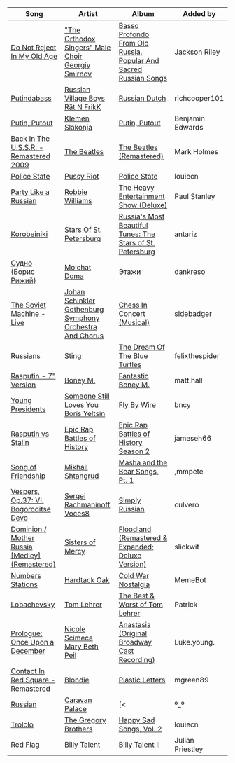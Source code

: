 | Song | Artist | Album | Added by |
|-|-|-|-|
| [Do Not Reject In My Old Age](https://open.spotify.com/track/783FMJVRsO4H1QFMTGGGfB) | ["The Orthodox Singers" Male Choir](https://open.spotify.com/artist/27NslkKY2vWGUrG3NTL7TV)<br>[Georgiy Smirnov](https://open.spotify.com/artist/1RnNZHHt9oVI2RL1IxlwUM) | [Basso Profondo From Old Russia. Popular And Sacred Russian Songs](https://open.spotify.com/album/3mpULAZ4s7CemCPTm6QG1X) | Jackson Riley |
| [Putindabass](https://open.spotify.com/track/0FPXsL0tNR8N38lwgDORpQ) | [Russian Village Boys](https://open.spotify.com/artist/1AsruX0vcpmL1O82dfWZBD)<br>[Rät N FrikK](https://open.spotify.com/artist/3tpUngxYl0s3jkqFUQjDEJ) | [Russian Dutch](https://open.spotify.com/album/0kupAyHaBeXSMwoKWr6CSi) | richcooper101 |
| [Putin, Putout](https://open.spotify.com/track/7nGQ9VNu3rJ1B5GsCIS27Z) | [Klemen Slakonja](https://open.spotify.com/artist/5MlZJ1fBb4ZX5JN2dRhwQE) | [Putin, Putout](https://open.spotify.com/album/0ajr7eKaFD8aAZqJaH9Jpo) | Benjamin Edwards |
| [Back In The U.S.S.R. - Remastered 2009](https://open.spotify.com/track/0j3p1p06deJ7f9xmJ9yG22) | [The Beatles](https://open.spotify.com/artist/3WrFJ7ztbogyGnTHbHJFl2) | [The Beatles (Remastered)](https://open.spotify.com/album/1klALx0u4AavZNEvC4LrTL) | Mark Holmes |
| [Police State](https://open.spotify.com/track/4OGYR1h7tmpJI8yrI4zZ5I) | [Pussy Riot](https://open.spotify.com/artist/2hThsqaVEAWhWPBXnaOfB9) | [Police State](https://open.spotify.com/album/0KmLK4GgaRKC0FSQe8QlVX) | louiecn |
| [Party Like a Russian](https://open.spotify.com/track/5jvAliGepxzKOhGp01o5IT) | [Robbie Williams](https://open.spotify.com/artist/2HcwFjNelS49kFbfvMxQYw) | [The Heavy Entertainment Show (Deluxe)](https://open.spotify.com/album/002H8sA77XFikjH4kbPaph) | Paul Stanley |
| [Korobeiniki](https://open.spotify.com/track/0Ifw1dsZ0fwI9HjQK58lWb) | [Stars Of St. Petersburg](https://open.spotify.com/artist/7dhNSrp8upsw8ifn6baQEL) | [Russia's Most Beautiful Tunes: The Stars of St. Petersburg](https://open.spotify.com/album/4edbR88lESCV93dr2fQ3ia) | antariz |
| [Судно (Борис Рижий)](https://open.spotify.com/track/6DONTnamNDOJdO6DzCu71p) | [Molchat Doma](https://open.spotify.com/artist/1nVq0hKIVReeaiB3xJgKf0) | [Этажи](https://open.spotify.com/album/1vPytXXwF0VXnof89Z91Pm) | dankreso |
| [The Soviet Machine - Live](https://open.spotify.com/track/4Y0kit1eM85GJ4dMd2LI1p) | [Johan Schinkler](https://open.spotify.com/artist/5gRGZuoFKPQOZJ5rJvJqs7)<br>[Gothenburg Symphony Orchestra And Chorus](https://open.spotify.com/artist/2gEsxuhQ4LI0zrfCu6vgAf) | [Chess In Concert (Musical)](https://open.spotify.com/album/73dY4k6967qCtKHd5embep) | sidebadger |
| [Russians](https://open.spotify.com/track/0MBYW7CcBJmsY3HTP05VQg) | [Sting](https://open.spotify.com/artist/0Ty63ceoRnnJKVEYP0VQpk) | [The Dream Of The Blue Turtles](https://open.spotify.com/album/17mrdCgqrWfqpJlaCNGCdF) | felixthespider |
| [Rasputin - 7" Version](https://open.spotify.com/track/67hbP9PFQZrb4XZc3TzB0s) | [Boney M.](https://open.spotify.com/artist/54R6Y0I7jGUCveDTtI21nb) | [Fantastic Boney M.](https://open.spotify.com/album/1SBAgYpxxNiCQN7qxCJxDX) | matt.hall |
| [Young Presidents](https://open.spotify.com/track/0EkUyOK86EFRcuoxATBZ1C) | [Someone Still Loves You Boris Yeltsin](https://open.spotify.com/artist/28V657x2IVJnSW3Srw6Ubd) | [Fly By Wire](https://open.spotify.com/album/4bui83hbRdl7QnyE2vf9p7) | bncy |
| [Rasputin vs Stalin](https://open.spotify.com/track/105REY8TKtCW6HOr29ImMO) | [Epic Rap Battles of History](https://open.spotify.com/artist/0Rq2hV3S3O4JMWbL2B510w) | [Epic Rap Battles of History Season 2](https://open.spotify.com/album/6kQCqSamiCieEUOFoaWwBH) | jameseh66 |
| [Song of Friendship](https://open.spotify.com/track/3tFViAgcturvlBNxkqeRcb) | [Mikhail Shtangrud](https://open.spotify.com/artist/1ROmFjkZAoZDQnjg7hgMma) | [Masha and the Bear Songs, Pt. 1](https://open.spotify.com/album/6NsZ4dNm4rlbR8hJ0QnJke) | ,mmpete |
| [Vespers, Op.37: VI. Bogoroditse Devo](https://open.spotify.com/track/53HfrR44u00IpZrS69UfFU) | [Sergei Rachmaninoff](https://open.spotify.com/artist/0Kekt6CKSo0m5mivKcoH51)<br>[Voces8](https://open.spotify.com/artist/32nW8kGbs65y8CSlIvREuc) | [Simply Russian](https://open.spotify.com/album/1AmUu26xatxNWnReS28iGm) | culvero |
| [Dominion / Mother Russia [Medley] (Remastered)](https://open.spotify.com/track/2IdIDG4fQfOTEs4b1QbdkT) | [Sisters of Mercy](https://open.spotify.com/artist/4HxBVyHaUa60eCSsJWxwWR) | [Floodland (Remastered & Expanded; Deluxe Version)](https://open.spotify.com/album/7eLzF93T0FDx4hkuQ4juEj) | slickwit |
| [Numbers Stations](https://open.spotify.com/track/0JO46L8EOX59jP4ZYynlMd) | [Hardtack Oak](https://open.spotify.com/artist/1jES81NXq5M7vOodLuSjYV) | [Cold War Nostalgia](https://open.spotify.com/album/52W9cLoXcad3fTB84QwV7L) | MemeBot |
| [Lobachevsky](https://open.spotify.com/track/2uVZsoz5MrESW86pDoXX8e) | [Tom Lehrer](https://open.spotify.com/artist/5iNvbRVX9W8t1RpD2SHpAO) | [The Best & Worst of Tom Lehrer](https://open.spotify.com/album/7y5nQ3JvoLmDV5clACXa9L) | Patrick |
| [Prologue: Once Upon a December](https://open.spotify.com/track/2NTkqu7ce43MBqmknUzmsL) | [Nicole Scimeca](https://open.spotify.com/artist/6EVU33LFLTGGux5OxsbMMV)<br>[Mary Beth Peil](https://open.spotify.com/artist/2QQcdCmfjnTkoKVrEpERZT) | [Anastasia (Original Broadway Cast Recording)](https://open.spotify.com/album/2dDzJlbHoVGKMGZF4wQfla) | Luke.young. |
| [Contact In Red Square - Remastered](https://open.spotify.com/track/3CsLJ6hYYgtoUKSSgvvga4) | [Blondie](https://open.spotify.com/artist/4tpUmLEVLCGFr93o8hFFIB) | [Plastic Letters](https://open.spotify.com/album/0N12rQBwFaD13ELCuEmUDl) | mgreen89 |
| [Russian](https://open.spotify.com/track/3xxlh9UoTkFv4TvHnaoNyn) | [Caravan Palace](https://open.spotify.com/artist/37J1PlAkhRK7yrZUtqaUpQ) | [<|º_º|>](https://open.spotify.com/album/4DrZfbV5FB2Hwzpq6rwArp) | 1154712041 |
| [Trololo](https://open.spotify.com/track/1AViSrGvhsJeRhckTsxGri) | [The Gregory Brothers](https://open.spotify.com/artist/0V8tQXWkKPD5SxsB2moGew) | [Happy Sad Songs, Vol. 2](https://open.spotify.com/album/6M0tUj91sgTdkOr3Q6JZSN) | louiecn |
| [Red Flag](https://open.spotify.com/track/2RZWdE8kYPlCAcRUYDeuLC) | [Billy Talent](https://open.spotify.com/artist/08yf5A2nS4XEeNvabDXqyg) | [Billy Talent II](https://open.spotify.com/album/0cTOvcvrbNiaiv4WXEUHzT) | Julian Priestley |